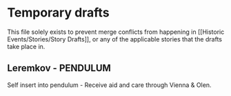 # Temporary drafts 
This file solely exists to prevent merge conflicts from happening in [[Historic Events/Stories/Story Drafts]], or any of the applicable stories that the drafts take place in. 

## Leremkov - PENDULUM
Self insert into pendulum - Receive aid and care through Vienna & Olen.
